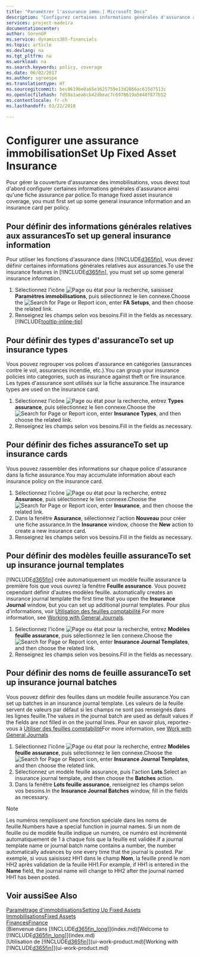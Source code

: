 ```yaml
---
title: "Paramétrer l'assurance immo.| Microsoft Docs"
description: "Configurez certaines informations générales d'assurance ainsi qu'une fiche assurance par police pour gérer la couverture d'assurance des immobilisations."
services: project-madeira
documentationcenter: 
author: SorenGP
ms.service: dynamics365-financials
ms.topic: article
ms.devlang: na
ms.tgt_pltfrm: na
ms.workload: na
ms.search.keywords: policy, coverage
ms.date: 06/02/2017
ms.author: sgroespe
ms.translationtype: HT
ms.sourcegitcommit: bec0619be0a65e3625759e13d2866ac615d7513c
ms.openlocfilehash: fd59a1aea6cb42dbeac7c6978619a5648f877b52
ms.contentlocale: fr-ch
ms.lasthandoff: 03/22/2018

---
```

# <a name="set-up-fixed-asset-insurance"></a><span data-ttu-id="33b8b-103">Configurer une assurance immobilisation</span><span class="sxs-lookup"><span data-stu-id="33b8b-103">Set Up Fixed Asset Insurance</span></span>
<span data-ttu-id="33b8b-104">Pour gérer la couverture d'assurance des immobilisations, vous devez tout d'abord configurer certaines informations générales d'assurance ainsi qu'une fiche assurance par police.</span><span class="sxs-lookup"><span data-stu-id="33b8b-104">To manage fixed asset insurance coverage, you must first set up some general insurance information and an insurance card per policy.</span></span>

## <a name="to-set-up-general-insurance-information"></a><span data-ttu-id="33b8b-105">Pour définir des informations générales relatives aux assurances</span><span class="sxs-lookup"><span data-stu-id="33b8b-105">To set up general insurance information</span></span>
<span data-ttu-id="33b8b-106">Pour utiliser les fonctions d'assurance dans [!INCLUDE[d365fin](includes/d365fin_md.md)], vous devez définir certaines informations générales relatives aux assurances.</span><span class="sxs-lookup"><span data-stu-id="33b8b-106">To use the insurance features in [!INCLUDE[d365fin](includes/d365fin_md.md)], you must set up some general insurance information.</span></span>  

1. <span data-ttu-id="33b8b-107">Sélectionnez l'icône ![Page ou état pour la recherche](media/ui-search/search_small.png "icône Page ou état pour la recherche"), saisissez **Paramètres immobilisations**, puis sélectionnez le lien connexe.</span><span class="sxs-lookup"><span data-stu-id="33b8b-107">Choose the ![Search for Page or Report](media/ui-search/search_small.png "Search for Page or Report icon") icon, enter **FA Setups**, and then choose the related link.</span></span>  
2. <span data-ttu-id="33b8b-108">Renseignez les champs selon vos besoins.</span><span class="sxs-lookup"><span data-stu-id="33b8b-108">Fill in the fields as necessary.</span></span> [!INCLUDE[tooltip-inline-tip](includes/tooltip-inline-tip_md.md)]  

## <a name="to-set-up-insurance-types"></a><span data-ttu-id="33b8b-109">Pour définir des types d'assurance</span><span class="sxs-lookup"><span data-stu-id="33b8b-109">To set up insurance types</span></span>
<span data-ttu-id="33b8b-110">Vous pouvez regrouper vos polices d'assurance en catégories (assurances contre le vol, assurances incendie, etc.).</span><span class="sxs-lookup"><span data-stu-id="33b8b-110">You can group your insurance policies into categories, such as insurance against theft or fire insurance.</span></span> <span data-ttu-id="33b8b-111">Les types d'assurance sont utilisés sur la fiche assurance.</span><span class="sxs-lookup"><span data-stu-id="33b8b-111">The insurance types are used on the insurance card.</span></span>

1. <span data-ttu-id="33b8b-112">Sélectionnez l'icône ![Page ou état pour la recherche](media/ui-search/search_small.png "icône Page ou état pour la recherche"), entrez **Types assurance**, puis sélectionnez le lien connexe.</span><span class="sxs-lookup"><span data-stu-id="33b8b-112">Choose the ![Search for Page or Report](media/ui-search/search_small.png "Search for Page or Report icon") icon, enter **Insurance Types**, and then choose the related link.</span></span>  
2. <span data-ttu-id="33b8b-113">Renseignez les champs selon vos besoins.</span><span class="sxs-lookup"><span data-stu-id="33b8b-113">Fill in the fields as necessary.</span></span>

## <a name="to-set-up-insurance-cards"></a><span data-ttu-id="33b8b-114">Pour définir des fiches assurance</span><span class="sxs-lookup"><span data-stu-id="33b8b-114">To set up insurance cards</span></span>
<span data-ttu-id="33b8b-115">Vous pouvez rassembler des informations sur chaque police d'assurance dans la fiche assurance.</span><span class="sxs-lookup"><span data-stu-id="33b8b-115">You may accumulate information about each insurance policy on the insurance card.</span></span>  

1. <span data-ttu-id="33b8b-116">Sélectionnez l'icône ![Page ou état pour la recherche](media/ui-search/search_small.png "Page ou état pour la recherche"), entrez **Assurance**, puis sélectionnez le lien connexe.</span><span class="sxs-lookup"><span data-stu-id="33b8b-116">Choose the ![Search for Page or Report](media/ui-search/search_small.png "Search for Page or Report icon") icon, enter **Insurance**, and then choose the related link.</span></span>  
2. <span data-ttu-id="33b8b-117">Dans la fenêtre **Assurance**, sélectionnez l'action **Nouveau** pour créer une fiche assurance.</span><span class="sxs-lookup"><span data-stu-id="33b8b-117">In the **Insurance** window, choose the **New** action to create a  new insurance card.</span></span>  
3. <span data-ttu-id="33b8b-118">Renseignez les champs selon vos besoins.</span><span class="sxs-lookup"><span data-stu-id="33b8b-118">Fill in the fields as necessary.</span></span>

## <a name="to-set-up-insurance-journal-templates"></a><span data-ttu-id="33b8b-119">Pour définir des modèles feuille assurance</span><span class="sxs-lookup"><span data-stu-id="33b8b-119">To set up insurance journal templates</span></span>
[!INCLUDE[d365fin](includes/d365fin_md.md)]<span data-ttu-id="33b8b-120"> crée automatiquement un modèle feuille assurance la première fois que vous ouvrez la fenêtre **Feuille assurance**. Vous pouvez cependant définir d'autres modèles feuille.</span><span class="sxs-lookup"><span data-stu-id="33b8b-120"> automatically creates an insurance journal template the first time that you open the **Insurance Journal** window, but you can set up additional journal templates.</span></span> <span data-ttu-id="33b8b-121">Pour plus d'informations, voir [Utilisation des feuilles comptabilité](ui-work-general-journals.md).</span><span class="sxs-lookup"><span data-stu-id="33b8b-121">For more information, see [Working with General Journals](ui-work-general-journals.md).</span></span>  

1. <span data-ttu-id="33b8b-122">Sélectionnez l'icône ![Page ou état pour la recherche](media/ui-search/search_small.png "icône Page ou état pour la recherche"), entrez **Modèles feuille assurance**, puis sélectionnez le lien connexe.</span><span class="sxs-lookup"><span data-stu-id="33b8b-122">Choose the ![Search for Page or Report](media/ui-search/search_small.png "Search for Page or Report icon") icon, enter **Insurance Journal Templates**, and then choose the related link.</span></span>  
2. <span data-ttu-id="33b8b-123">Renseignez les champs selon vos besoins.</span><span class="sxs-lookup"><span data-stu-id="33b8b-123">Fill in the fields as necessary.</span></span>

## <a name="to-set-up-insurance-journal-batches"></a><span data-ttu-id="33b8b-124">Pour définir des noms de feuille assurance</span><span class="sxs-lookup"><span data-stu-id="33b8b-124">To set up insurance journal batches</span></span>
<span data-ttu-id="33b8b-125">Vous pouvez définir des feuilles dans un modèle feuille assurance.</span><span class="sxs-lookup"><span data-stu-id="33b8b-125">You can set up batches in an insurance journal template.</span></span> <span data-ttu-id="33b8b-126">Les valeurs de la feuille servent de valeurs par défaut si les champs ne sont pas renseignés dans les lignes feuille.</span><span class="sxs-lookup"><span data-stu-id="33b8b-126">The values in the journal batch are used as default values if the fields are not filled in on the journal lines.</span></span> <span data-ttu-id="33b8b-127">Pour en savoir plus, reportez-vous à [Utiliser des feuilles comptabilité](ui-work-general-journals.md)</span><span class="sxs-lookup"><span data-stu-id="33b8b-127">For more information, see [Work with General Journals](ui-work-general-journals.md)</span></span>  

1. <span data-ttu-id="33b8b-128">Sélectionnez l'icône ![Page ou état pour la recherche](media/ui-search/search_small.png "icône Page ou état pour la recherche"), entrez **Modèles feuille assurance**, puis sélectionnez le lien connexe.</span><span class="sxs-lookup"><span data-stu-id="33b8b-128">Choose the ![Search for Page or Report](media/ui-search/search_small.png "Search for Page or Report icon") icon, enter **Insurance Journal Templates**, and then choose the related link.</span></span>  
2. <span data-ttu-id="33b8b-129">Sélectionnez un modèle feuille assurance, puis l'action **Lots**.</span><span class="sxs-lookup"><span data-stu-id="33b8b-129">Select an insurance journal template, and then choose the **Batches** action.</span></span>
3. <span data-ttu-id="33b8b-130">Dans la fenêtre **Lots feuille assurance**, renseignez les champs selon vos besoins.</span><span class="sxs-lookup"><span data-stu-id="33b8b-130">In the **Insurance Journal Batches** window, fill in the fields as necessary.</span></span>

> [!NOTE]  
>   <span data-ttu-id="33b8b-131">Les numéros remplissent une fonction spéciale dans les noms de feuille.</span><span class="sxs-lookup"><span data-stu-id="33b8b-131">Numbers have a special function in journal names.</span></span> <span data-ttu-id="33b8b-132">Si un nom de feuille ou de modèle feuille indique un numéro, ce numéro est incrémenté automatiquement de 1 à chaque fois que la feuille est validée.</span><span class="sxs-lookup"><span data-stu-id="33b8b-132">If a journal template name or journal batch name contains a number, the number automatically advances by one every time that the journal is posted.</span></span> <span data-ttu-id="33b8b-133">Par exemple, si vous saisissez HH1 dans le champ **Nom**, la feuille prend le nom HH2 après validation de la feuille HH1.</span><span class="sxs-lookup"><span data-stu-id="33b8b-133">For example, if HH1 is entered in the **Name** field, the journal name will change to HH2 after the journal named HH1 has been posted.</span></span>

## <a name="see-also"></a><span data-ttu-id="33b8b-134">Voir aussi</span><span class="sxs-lookup"><span data-stu-id="33b8b-134">See Also</span></span>
[<span data-ttu-id="33b8b-135">Paramétrage d'immobilisations</span><span class="sxs-lookup"><span data-stu-id="33b8b-135">Setting Up Fixed Assets</span></span>](fa-setup.md)  
[<span data-ttu-id="33b8b-136">Immobilisations</span><span class="sxs-lookup"><span data-stu-id="33b8b-136">Fixed Assets</span></span>](fa-manage.md)  
[<span data-ttu-id="33b8b-137">Finances</span><span class="sxs-lookup"><span data-stu-id="33b8b-137">Finance</span></span>](finance.md)  
<span data-ttu-id="33b8b-138">[Bienvenue dans [!INCLUDE[d365fin_long](includes/d365fin_long_md.md)]](index.md)</span><span class="sxs-lookup"><span data-stu-id="33b8b-138">[Welcome to [!INCLUDE[d365fin_long](includes/d365fin_long_md.md)]](index.md)</span></span>  
<span data-ttu-id="33b8b-139">[Utilisation de [!INCLUDE[d365fin](includes/d365fin_md.md)]](ui-work-product.md)</span><span class="sxs-lookup"><span data-stu-id="33b8b-139">[Working with [!INCLUDE[d365fin](includes/d365fin_md.md)]](ui-work-product.md)</span></span>

